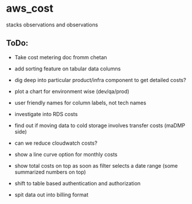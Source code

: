 # aws_cost
stacks
observations and observations


## ToDo:
- Take cost metering doc fromm chetan 

- add sorting feature on tabular data columns
- dig deep into particular product/infra component to get detailed costs?
- plot a chart for environment wise (dev/qa/prod)
- user friendly names for column labels, not tech names
- investigate into RDS costs
- find out if moving data to cold storage involves transfer costs (maDMP side)
- can we reduce cloudwatch costs?
- show a line curve option for monthly costs
- show total costs on top as soon as filter selects a date range (some summarized numbers on top)
- shift to table based authentication and authorization
- spit data out into billing format